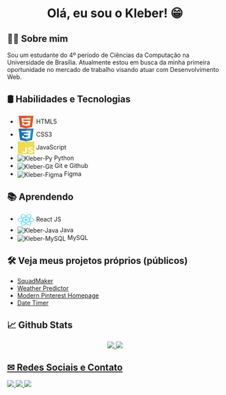 <div align="center">
    <h1>Olá, eu sou o Kleber! 😁</h1>
</div>

## 🙋‍♂️ Sobre mim
Sou um estudante do 4º período de Ciências da Computação na Universidade de Brasília. Atualmente estou em busca da minha primeira oportunidade no mercado de trabalho visando atuar com Desenvolvimento Web.
 
## 🛢 Habilidades e Tecnologias
- <img align="center" alt="Kleber-HTML" height="30" width="40" src="https://raw.githubusercontent.com/devicons/devicon/master/icons/html5/html5-original.svg"> HTML5
- <img align="center" alt="Kleber-CSS" height="30" width="40" src="https://raw.githubusercontent.com/devicons/devicon/master/icons/css3/css3-original.svg"> CSS3
- <img align="center" alt="Kleber-Js" height="30" width="40" src="https://raw.githubusercontent.com/devicons/devicon/master/icons/javascript/javascript-plain.svg"> JavaScript
- <img align="center" alt="Kleber-Py" height="30" width="40" src="https://cdn.jsdelivr.net/gh/devicons/devicon/icons/python/python-original.svg"> Python
- <img align="center" alt="Kleber-Git" height="30" width="40" src="https://cdn.jsdelivr.net/gh/devicons/devicon/icons/git/git-original.svg"/> Git e Github
- <img align="center" alt="Kleber-Figma" height="30" width="40" src="https://cdn.jsdelivr.net/gh/devicons/devicon/icons/figma/figma-original.svg"/> Figma


## 📚 Aprendendo
- <img align="center" alt="Kleber-React" height="30" width="40" src="https://raw.githubusercontent.com/devicons/devicon/master/icons/react/react-original.svg"> React JS
- <img align="center" alt="Kleber-Java" height="30" width="40" src="https://cdn.jsdelivr.net/gh/devicons/devicon/icons/java/java-original.svg"> Java
- <img align="center" alt="Kleber-MySQL" height="30" width="40" src="https://cdn.jsdelivr.net/gh/devicons/devicon/icons/mysql/mysql-original.svg"> MySQL
<!-- - <img align="center" alt="Kleber-Bootstrap" height="30" width="40" src="https://cdn.jsdelivr.net/gh/devicons/devicon/icons/bootstrap/bootstrap-plain.svg"/> Bootstrap --> 


## 🛠 Veja meus projetos próprios (públicos)
- [SquadMaker](https://github.com/kleberjr/squadmaker)
- [Weather Predictor](https://github.com/kleberjr/weather-predictor)
- [Modern Pinterest Homepage](https://github.com/kleberjr/pinterest-homepage-replica)
- [Date Timer](https://github.com/kleberjr/timer)


## 📈 Github Stats 
<div align="center" style="display: inline_block;">
  <a href="https://github.com/kleberjr">
  <img height="180em" src="https://github-readme-stats.vercel.app/api?username=kleberjr&show_icons=true&theme=github_dark&include_all_commits=true&count_private=true"/>
  <img height="180em" src="https://github-readme-stats.vercel.app/api/top-langs/?username=kleberjr&layout=compact&langs_count=10&theme=github_dark"/>
</div>   
  

## ✉ Redes Sociais e Contato
<div> 
  <a href="https://instagram.com/kleberrjr" target="_blank">
    <img src="https://img.shields.io/badge/-Instagram-%23E4405F?style=for-the-badge&logo=instagram&logoColor=white" target="_blank">
  </a>
  
  <a href = "mailto:kleb3r.jr@gmail.com">
    <img src="https://img.shields.io/badge/Gmail-D14836?style=for-the-badge&logo=gmail&logoColor=white" target="_blank">
  </a>
  
  <a href="https://www.linkedin.com/in/kleber-rodrigues-444011205/" target="_blank">
    <img src="https://img.shields.io/badge/-LinkedIn-%230077B5?style=for-the-badge&logo=linkedin&logoColor=white" target="_blank">
  </a> 
</div>
